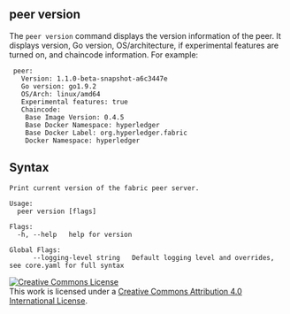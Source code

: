 ## peer version

The `peer version` command displays the version information of the peer. It displays version, Go version, OS/architecture,
if experimental features are turned on, and chaincode information. For example:

```
 peer:
   Version: 1.1.0-beta-snapshot-a6c3447e
   Go version: go1.9.2
   OS/Arch: linux/amd64
   Experimental features: true
   Chaincode:
    Base Image Version: 0.4.5
    Base Docker Namespace: hyperledger
    Base Docker Label: org.hyperledger.fabric
    Docker Namespace: hyperledger
```

## Syntax

```
Print current version of the fabric peer server.

Usage:
  peer version [flags]

Flags:
  -h, --help   help for version

Global Flags:
      --logging-level string   Default logging level and overrides, see core.yaml for full syntax
```


<a rel="license" href="http://creativecommons.org/licenses/by/4.0/"><img alt="Creative Commons License" style="border-width:0" src="https://i.creativecommons.org/l/by/4.0/88x31.png" /></a><br />This work is licensed under a <a rel="license" href="http://creativecommons.org/licenses/by/4.0/">Creative Commons Attribution 4.0 International License</a>.
